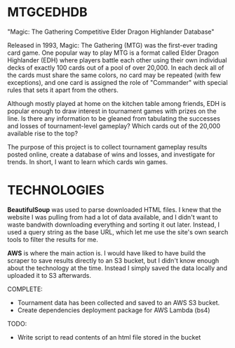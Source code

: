 # MTGCEDHDB
"Magic: The Gathering Competitive Elder Dragon Highlander Database" 

Released in 1993, Magic: The Gathering (MTG) was the first-ever trading card game. One popular way to play MTG is a format called Elder Dragon Highlander (EDH) where players battle each other using their own individual decks of exactly 100 cards out of a pool of over 20,000. In each deck all of the cards must share the same colors, no card may be repeated (with few exceptions), and one card is assigned the role of "Commander" with special rules that sets it apart from the others. 

Although mostly played at home on the kitchen table among friends, EDH is popular enough to draw interest in tournament games with prizes on the line. Is there any information to be gleaned from tabulating the successes and losses of tournament-level gameplay? Which cards out of the 20,000 available rise to the top? 

The purpose of this project is to collect tournament gameplay results posted online, create a database of wins and losses, and investigate for trends. In short, I want to learn which cards win games.

# TECHNOLOGIES
**BeautifulSoup** was used to parse downloaded HTML files. I knew that the website I was pulling from had a lot of data available, and I didn't want to waste bandwith downloading everything and sorting it out later. Instead, I used a query string as the base URL, which let me use the site's own search tools to filter the results for me. 

**AWS** is where the main action is. I would have liked to have build the scraper to save results directly to an S3 bucket, but I didn't know enough about the technology at the time. Instead I simply saved the data locally and uploaded it to S3 afterwards. 

COMPLETE:
 - Tournament data has been collected and saved to an AWS S3 bucket.
 - Create dependencies deployment package for AWS Lambda (bs4)


TODO:
 - Write script to read contents of an html file stored in the bucket
